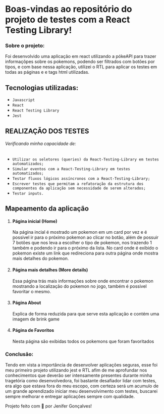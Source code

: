 # Boas-vindas ao repositório do projeto de testes com a React Testing Library!

### Sobre o projeto:
Foi desenvolvido uma aplicação em react utilizando a pókeAPI para trazer informaçõpes sobre os pokemons, podendo ser filtrados com botões por tipos, e com base nessa aplicação, utilizei o RTL para aplicar os testes em todas as páginas e e tags html utilizadas.

##### <h2 id="tecnologias-utilizadas">Tecnologias utilizadas:</h2>

* `Javascript`
* `React`
* `React Testing Library`
* `Jest`

##### <h2 id="mapeamento">REALIZAÇÃO DOS TESTES </h2>
###### Verificando minha capacidade de:

* `Utilizar os seletores (queries) da React-Testing-Library em testes automatizados;`
* `Simular eventos com a React-Testing-Library em testes automatizados;`
* `Testar fluxos lógicos assíncronos com a React-Testing-Library;`
* `Escrever testes que permitam a refatoração da estrutura dos componentes da aplicação sem necessidade de serem alterados;`
* `Testar inputs.`

##### <h2 id="mapeamento">Mapeamento da aplicação </h2>

<ol>
<li><h4>Página inicial (Home)</h4></li> 

<p>Na página incial é mostrado um pokemon em um card por vez e é possivel ir para o próximo pokemon ao clicar no botão, além de possuir 7 botões que nos leva a escolher o tipo de pokemon, nos trazendo 1 também e podendo ir para o próximo da lista. No card onde é exibido o pokemon existe um link que redireciona para outra página onde mostra mais detalhes do pokemon. </p>

<li><h4>Página mais detalhes (More details)</h4></li>

<p>Essa página trás mais informações sobre onde encontrar o pokemon mostrando a localização do pokemon no jogo, também é possivel favoritar o mesmo. </p>

<li><h4>Página About</h4></li>
<p> Explica de forma reduzida para que serve esta aplicação e contém uma imagem de brink game</p>

<li><h4> Página de Favoritos</h4></li>

<p>Nesta página são exibidas todos os pokemons que foram favoritados</p>
</ol>

### Conclusão:
 
<p>Tendo em vista a importância de desenvolver aplicações seguras, esse foi meu primeiro projeto utilizando jest e RTL afim de me aprofundar nos conhecimentos que deverão ser intensamente presentes durante minha tragetória como desenvolvedora, foi bastante desafiador lidar com testes, era algo que estava fora do meu escopo, com certeza será um acumulo de um grande aprendizado iniciar meu desenvolvimento com testes, buscarei sempre melhorar e entregar aplicações sempre com qualidade. </p>
  
  Projeto feito com 💙 por Jenifer Gonçalves!
